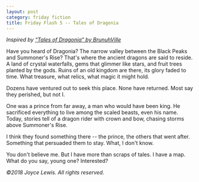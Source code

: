 ```yaml
---
layout: post
category: friday fiction
title: Friday Flash 5 -- Tales of Dragonia
---
```


*Inspired by [“Tales of Dragonia” by BrunuhVille](https://www.youtube.com/watch?v=x1j9sOGWMg0)*

Have you heard of Dragonia? The narrow valley between the Black Peaks and Summoner's Rise? That's where the ancient dragons are said to reside. A land of crystal waterfalls, gems that glimmer like stars, and fruit trees planted by the gods. Ruins of an old kingdom are there, its glory faded to time. What treasure, what relics, what magic it might hold.

<!--excerpt-->

Dozens have ventured out to seek this place. None have returned. Most say they perished, but not I.

One was a prince from far away, a man who would have been king. He sacrificed everything to live among the scaled beasts, even his name. Today, stories tell of a dragon rider with crown and bow, chasing storms above Summoner's Rise.

I think they found something there -- the prince, the others that went after. Something that persuaded them to stay. What, I don't know.

You don't believe me. But I have more than scraps of tales. I have a map. What do you say, young one? Interested?

*&copy;2018 Joyce Lewis. All rights reserved.*
